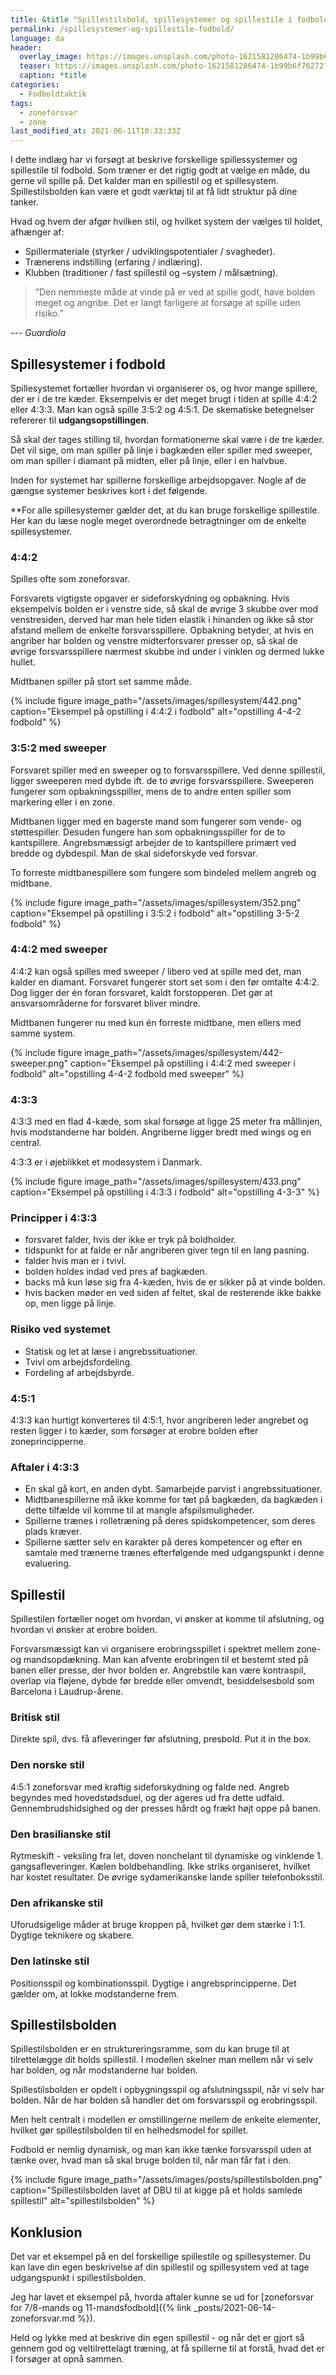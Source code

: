 ```yaml
---
title: &title "Spillestilsbold, spillesystemer og spillestile i fodbold"
permalink: /spillesystemer-og-spillestile-fodbold/
language: da
header:
  overlay_image: https://images.unsplash.com/photo-1621581286474-1b99b6f76272?ixid=MnwxMjA3fDB8MHxwaG90by1wYWdlfHx8fGVufDB8fHx8&ixlib=rb-1.2.1&auto=format&fit=crop&w=1905&q=80
  teaser: https://images.unsplash.com/photo-1621581286474-1b99b6f76272?ixid=MnwxMjA3fDB8MHxwaG90by1wYWdlfHx8fGVufDB8fHx8&ixlib=rb-1.2.1&auto=format&fit=crop&w=400&q=80
  caption: *title
categories:
  - Fodboldtaktik
tags:
  - zoneforsvar
  - zone
last_modified_at: 2021-06-11T10:33:33Z
---
```


I dette indlæg har vi forsøgt at beskrive forskellige spillessystemer og spillestile til fodbold. Som træner er det rigtig godt at vælge en måde, du gerne vil spille på. Det kalder man en spillestil og et spillesystem. Spillestilsbolden kan være et godt værktøj til at få lidt struktur på dine tanker.

Hvad og hvem der afgør hvilken stil, og hvilket system der vælges til holdet, afhænger af:

- Spillermateriale (styrker / udviklingspotentialer / svagheder).
- Trænerens indstilling (erfaring / indlæring).
- Klubben (traditioner / fast spillestil og –system / målsætning).

> ”Den nemmeste måde at vinde på er ved at spille godt, have bolden meget og angribe. Det er langt farligere at forsøge at spille uden risiko.”

--- <cite>Guardiola</cite>

## Spillesystemer i fodbold

Spillesystemet fortæller hvordan vi organiserer os, og hvor mange spillere, der er i de tre kæder. Eksempelvis er det meget brugt i tiden at spille 4:4:2 eller 4:3:3. Man kan også spille 3:5:2 og 4:5:1. De skematiske betegnelser refererer til **udgangsopstillingen**.

Så skal der tages stilling til, hvordan formationerne skal være i de tre kæder. Det vil sige, om man spiller på linje i bagkæden eller spiller med sweeper, om man spiller i diamant på midten, eller på linje, eller i en halvbue.

Inden for systemet har spillerne forskellige arbejdsopgaver. Nogle af de gængse systemer beskrives kort i det følgende.

**For alle spillesystemer gælder det, at du kan bruge forskellige spillestile. Her kan du læse nogle meget overordnede betragtninger om de enkelte spillesystemer.

### 4:4:2

Spilles ofte som zoneforsvar.

Forsvarets vigtigste opgaver er sideforskydning og opbakning. Hvis eksempelvis bolden er i venstre side, så skal de øvrige 3 skubbe over mod venstresiden, derved har man hele tiden elastik i hinanden og ikke så stor afstand mellem de enkelte forsvarsspillere. Opbakning betyder, at hvis en angriber har bolden og venstre midterforsvarer presser op, så skal de øvrige forsvarsspillere nærmest skubbe ind under i vinklen og dermed lukke hullet.

Midtbanen spiller på stort set samme måde.

{% include figure image_path="/assets/images/spillesystem/442.png" caption="Eksempel på opstilling i 4:4:2 i fodbold" alt="opstilling 4-4-2 fodbold" %}

### 3:5:2 med sweeper

Forsvaret spiller med en sweeper og to forsvarsspillere. Ved denne spillestil, ligger sweeperen med dybde ift. de to øvrige forsvarsspillere. Sweeperen fungerer som opbakningsspiller, mens de to andre enten spiller som markering eller i en zone.

Midtbanen ligger med en bagerste mand som fungerer som vende- og støttespiller. Desuden fungere han som opbakningsspiller for de to kantspillere. Angrebsmæssigt arbejder de to kantspillere primært ved bredde og dybdespil. Man de skal sideforskyde ved forsvar.

To forreste midtbanespillere som fungere som bindeled mellem angreb og midtbane.

{% include figure image_path="/assets/images/spillesystem/352.png" caption="Eksempel på opstilling i 3:5:2 i fodbold" alt="opstilling 3-5-2 fodbold" %}

### 4:4:2 med sweeper

4:4:2 kan også spilles med sweeper / libero ved at spille med det, man kalder en diamant. Forsvaret fungerer stort set som i den før omtalte 4:4:2. Dog ligger der én foran forsvaret, kaldt forstopperen. Det gør at ansvarsområderne for forsvaret bliver mindre.

Midtbanen fungerer nu med kun én forreste midtbane, men ellers med samme system.

{% include figure image_path="/assets/images/spillesystem/442-sweeper.png" caption="Eksempel på opstilling i 4:4:2 med sweeper i fodbold" alt="opstilling 4-4-2 fodbold med sweeper" %}

### 4:3:3

4:3:3 med en flad 4-kæde, som skal forsøge at ligge 25 meter fra mållinjen, hvis modstanderne har bolden. Angriberne ligger bredt med wings og en central.

4:3:3 er i øjeblikket et modesystem i Danmark.

{% include figure image_path="/assets/images/spillesystem/433.png" caption="Eksempel på opstilling i 4:3:3 i fodbold" alt="opstilling 4-3-3" %}

### Principper i 4:3:3

- forsvaret falder, hvis der ikke er tryk på boldholder.
- tidspunkt for at falde er når angriberen giver tegn til en lang pasning.
- falder hvis man er i tvivl.
- bolden holdes indad ved pres af bagkæden.
- backs må kun løse sig fra 4-kæden, hvis de er sikker på at vinde bolden.
- hvis backen møder en ved siden af feltet, skal de resterende ikke bakke op, men ligge på linje.

### Risiko ved systemet

- Statisk og let at læse i angrebssituationer.
- Tvivl om arbejdsfordeling.
- Fordeling af arbejdsbyrde.

### 4:5:1

4:3:3 kan hurtigt konverteres til 4:5:1, hvor angriberen leder angrebet og resten ligger i to kæder, som forsøger at erobre bolden efter zoneprincipperne.

### Aftaler i 4:3:3

- En skal gå kort, en anden dybt. Samarbejde parvist i angrebssituationer.
- Midtbanespillerne må ikke komme for tæt på bagkæden, da bagkæden i dette tilfælde vil komme til at mangle afspilsmuligheder.
- Spillerne trænes i rolletræning på deres spidskompetencer, som deres plads kræver.
- Spillerne sætter selv en karakter på deres kompetencer og efter en samtale med trænerne trænes efterfølgende med udgangspunkt i denne evaluering.

## Spillestil

Spillestilen fortæller noget om hvordan, vi ønsker at komme til afslutning, og hvordan vi ønsker at erobre bolden.

Forsvarsmæssigt kan vi organisere erobringsspillet i spektret mellem zone- og mandsopdækning. Man kan afvente erobringen til et bestemt sted på banen eller presse, der hvor bolden er.
Angrebstile kan være kontraspil, overlap via fløjene, dybde før bredde eller omvendt, besiddelsesbold som Barcelona i Laudrup-årene.

### Britisk stil

Direkte spil, dvs. få afleveringer før afslutning, presbold. Put it in the box.

### Den norske stil

4:5:1 zoneforsvar med kraftig sideforskydning og falde ned. Angreb begyndes med  hovedstødsduel, og der ageres ud fra dette udfald. Gennembrudshidsighed og der presses hårdt og frækt højt oppe på banen.

### Den brasilianske stil

Rytmeskift - veksling fra let, doven nonchelant til dynamiske og vinklende 1. gangsafleveringer. Kælen boldbehandling. Ikke striks organiseret, hvilket har kostet resultater. De øvrige sydamerikanske lande spiller telefonboksstil.

### Den afrikanske stil

Uforudsigelige måder at bruge kroppen på, hvilket gør dem stærke i 1:1. Dygtige teknikere og skabere.

### Den latinske stil

Positionsspil og kombinationsspil. Dygtige i angrebsprincipperne. Det gælder om, at lokke modstanderne frem.

## Spillestilsbolden

Spillestilsbolden er en struktureringsramme, som du kan bruge til at tilrettelægge dit holds spillestil. I modellen skelner man mellem når vi selv har bolden, og når modstanderne har bolden.

Spillestilsbolden er opdelt i opbygningsspil og afslutningsspil, når vi selv har bolden. Når de har bolden så handler det om forsvarsspil og erobringsspil.

Men helt centralt i modellen er omstillingerne mellem de enkelte elementer, hvilket gør spillestilsbolden til en helhedsmodel for spillet.

Fodbold er nemlig dynamisk, og man kan ikke tænke forsvarsspil uden at tænke over, hvad man så skal bruge bolden til, når man får fat i den.

{% include figure image_path="/assets/images/posts/spillestilsbolden.png" caption="Spillestilsbolden lavet af DBU til at kigge på et holds samlede spillestil" alt="spillestilsbolden" %}

## Konklusion

Det var et eksempel på en del forskellige spillestile og spillesystemer. Du kan lave din egen beskrivelse af din spillestil og spillesystem ved at tage udgangspunkt i spillestilsbolden.

Jeg har lavet et eksempel på, hvorda aftaler kunne se ud for [zoneforsvar for 7/8-mands og 11-mandsfodbold]({% link _posts/2021-06-14-zoneforsvar.md %}).

Held og lykke med at beskrive din egen spillestil - og når det er gjort så gennem god og veltilrettelagt træning, at få spillerne til at forstå, hvad det er I forsøger at opnå sammen.
